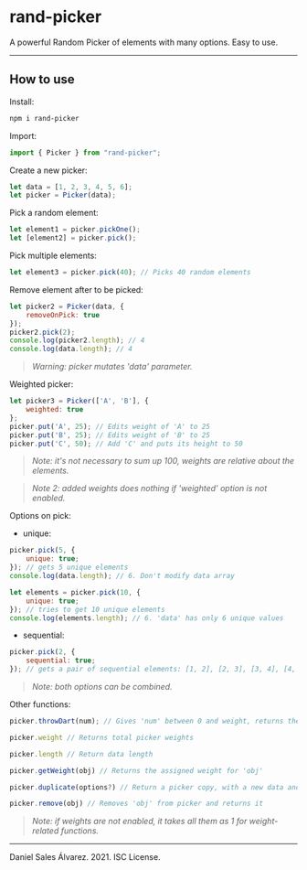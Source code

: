 # rand-picker
A powerful Random Picker of elements with many options. Easy to use.

- - -
## How to use

Install:
```bash
npm i rand-picker
```

Import:
```js
import { Picker } from "rand-picker";
```

Create a new picker:
```js
let data = [1, 2, 3, 4, 5, 6];
let picker = Picker(data);
```

Pick a random element:
```js
let element1 = picker.pickOne();
let [element2] = picker.pick();
```

Pick multiple elements:
```js
let element3 = picker.pick(40); // Picks 40 random elements
```

Remove element after to be picked:
```js
let picker2 = Picker(data, {
    removeOnPick: true
});
picker2.pick(2);
console.log(picker2.length); // 4
console.log(data.length); // 4
```
> _Warning: picker mutates 'data' parameter._

Weighted picker:
```js
let picker3 = Picker(['A', 'B'], {
    weighted: true
};
picker.put('A', 25); // Edits weight of 'A' to 25
picker.put('B', 25); // Edits weight of 'B' to 25
picker.put('C', 50); // Add 'C' and puts its height to 50
```
> _Note: it's not necessary to sum up 100, weights are relative about the elements._

> _Note 2: added weights does nothing if 'weighted' option is not enabled._

Options on pick:
* unique:
```js
picker.pick(5, {
    unique: true;
}); // gets 5 unique elements
console.log(data.length); // 6. Don't modify data array

let elements = picker.pick(10, {
    unique: true;
}); // tries to get 10 unique elements
console.log(elements.length); // 6. 'data' has only 6 unique values
```
* sequential:
```js
picker.pick(2, {
    sequential: true;
}); // gets a pair of sequential elements: [1, 2], [2, 3], [3, 4], [4, 5] or [5, 6]
```
> _Note: both options can be combined._

Other functions:
```js
picker.throwDart(num); // Gives 'num' between 0 and weight, returns the determinated element for that number.

picker.weight // Returns total picker weights

picker.length // Return data length

picker.getWeight(obj) // Returns the assigned weight for 'obj'

picker.duplicate(options?) // Return a picker copy, with a new data and weight arrays

picker.remove(obj) // Removes 'obj' from picker and returns it
```

> _Note: if weights are not enabled, it takes all them as 1 for weight-related functions._
- - -
Daniel Sales Álvarez. 2021. ISC License.